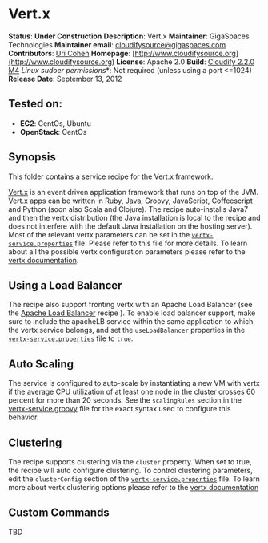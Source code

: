# Vert.x

**Status**: **Under Construction**
**Description**:  Vert.x
**Maintainer**: GigaSpaces Technologies
**Maintainer email**: cloudifysource@gigaspaces.com
**Contributors**:  [Uri Cohen](https://github.com/uric)
**Homepage**: [http://www.cloudifysource.org](http://www.cloudifysource.org)
**License**: Apache 2.0
**Build**: [Cloudify 2.2.0 M4](http://repository.cloudifysource.org/org/cloudifysource/2.2.0/gigaspaces-cloudify-2.2.0-m2-b2491.zip)
**Linux* sudoer permissions**:	Not required (unless using a port <=1024)
**Release Date**: September 13, 2012

Tested on:
--------
* <strong>EC2</strong>: CentOs, Ubuntu
* <strong>OpenStack</strong>: CentOs 

Synopsis
--------

This folder contains a service recipe for the Vert.x framework.

[Vert.x](https://vertx.io) is an event driven application framework that runs on top of the JVM. Vert.x apps can be written in Ruby, Java, Groovy, JavaScript, Coffeescript and Python (soon also Scala and Clojure). The recipe auto-installs Java7 and then the vertx distribution (the Java installation is local to the recipe and does not interfere with the default Java installation on the hosting server). Most of the relevant vertx parameters can be set in the [`vertx-service.properties`](vertx-service.properties) file. Please refer to this file for more details.
To learn about all the possible vertx configuration parameters please refer to the [vertx documentation](http://vertx.io/manual.html#interacting-with-vertx).

Using a Load Balancer
---------------------
The recipe also support fronting vertx with an Apache Load Balancer (see the [Apache Load Balancer](../apacheLB) recipe ).
To enable load balancer support, make sure to include the apacheLB service within the same application to which the vertx service belongs, and set the `useLoadBalancer` properties in the [`vertx-service.properties`](vertx-service.properties) file to `true`.

Auto Scaling
------------
The service is configured to auto-scale by instantiating a new VM with vertx if the average CPU utilization of at least one node in the cluster crosses 60 percent for more than 20 seconds.
See the `scalingRules` section in the [vertx-service.groovy](vertx-service.groovy) file for the exact syntax used to configure this behavior.

Clustering
----------
The recipe supports clustering via the `cluster` property. When set to true, the recipe will auto configure clustering. To control clustering parameters, edit the `clusterConfig` section of the [`vertx-service.properties`](vertx-service.properties) file. To learn more about vertx clustering options please refer to the [vertx documentation](http://vertx.io/manual.html#configuring-clustering)


Custom Commands
---------------
TBD

	